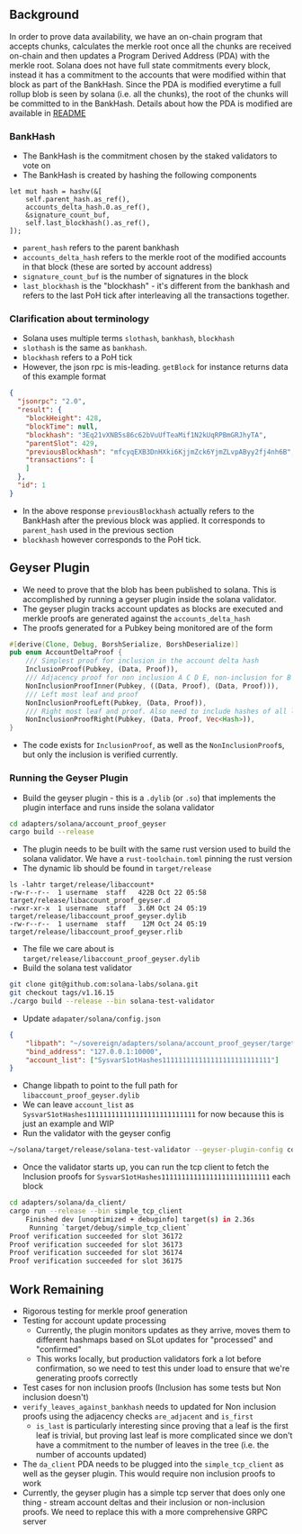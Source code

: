 ## Background
In order to prove data availability, we have an on-chain program that accepts chunks, calculates the merkle root once all the chunks are received on-chain and then updates a Program Derived Address (PDA) with the merkle root.
Solana does not have full state commitments every block, instead it has a commitment to the accounts that were modified within that block as part of the BankHash.
Since the PDA is modified everytime a full rollup blob is seen by solana (i.e. all the chunks), the root of the chunks will be committed to in the BankHash.
Details about how the PDA is modified are available in [README](README.md)

### BankHash
* The BankHash is the commitment chosen by the staked validators to vote on
* The BankHash is created by hashing the following components
```
let mut hash = hashv(&[
    self.parent_hash.as_ref(),
    accounts_delta_hash.0.as_ref(),
    &signature_count_buf,
    self.last_blockhash().as_ref(),
]);
```
 * `parent_hash` refers to the parent bankhash
 * `accounts_delta_hash` refers to the merkle root of the modified accounts in that block (these are sorted by account address)
 * `signature_count_buf` is the number of signatures in the block
 * `last_blockhash` is the "blockhash" - it's different from the bankhash and refers to the last PoH tick after interleaving all the transactions together.

### Clarification about terminology
* Solana uses multiple terms `slothash`, `bankhash`, `blockhash`
* `slothash` is the same as `bankhash`. 
* `blockhash` refers to a PoH tick
* However, the json rpc is mis-leading. `getBlock` for instance returns data of this example format
```json
{
  "jsonrpc": "2.0",
  "result": {
    "blockHeight": 428,
    "blockTime": null,
    "blockhash": "3Eq21vXNB5s86c62bVuUfTeaMif1N2kUqRPBmGRJhyTA",
    "parentSlot": 429,
    "previousBlockhash": "mfcyqEXB3DnHXki6KjjmZck6YjmZLvpAByy2fj4nh6B",
    "transactions": [
    ]
  },
  "id": 1
}
```
* In the above response `previousBlockhash` actually refers to the BankHash after the previous block was applied. It corresponds to `parent_hash` used in the previous section
* `blockhash` however corresponds to the PoH tick.

## Geyser Plugin
* We need to prove that the blob has been published to solana. This is accomplished by running a geyser plugin inside the solana validator.
* The geyser plugin tracks account updates as blocks are executed and merkle proofs are generated against the `accounts_delta_hash`
* The proofs generated for a Pubkey being monitored are of the form
```rust
#[derive(Clone, Debug, BorshSerialize, BorshDeserialize)]
pub enum AccountDeltaProof {
    /// Simplest proof for inclusion in the account delta hash
    InclusionProof(Pubkey, (Data, Proof)),
    /// Adjacency proof for non inclusion A C D E, non-inclusion for B means providing A and C
    NonInclusionProofInner(Pubkey, ((Data, Proof), (Data, Proof))),
    /// Left most leaf and proof
    NonInclusionProofLeft(Pubkey, (Data, Proof)),
    /// Right most leaf and proof. Also need to include hashes of all leaves to verify tree size
    NonInclusionProofRight(Pubkey, (Data, Proof, Vec<Hash>)),
}
```
* The code exists for `InclusionProof`, as well as the `NonInclusionProof`s, but only the inclusion is verified currently.

### Running the Geyser Plugin
* Build the geyser plugin - this is a `.dylib` (or `.so`) that implements the plugin interface and runs inside the solana validator
```bash
cd adapters/solana/account_proof_geyser
cargo build --release
```
* The plugin needs to be built with the same rust version used to build the solana validator. We have a `rust-toolchain.toml` pinning the rust version
* The dynamic lib should be found in `target/release`
```
ls -lahtr target/release/libaccount*
-rw-r--r--  1 username  staff   422B Oct 22 05:58 target/release/libaccount_proof_geyser.d
-rwxr-xr-x  1 username  staff   3.6M Oct 24 05:19 target/release/libaccount_proof_geyser.dylib
-rw-r--r--  1 username  staff    12M Oct 24 05:19 target/release/libaccount_proof_geyser.rlib
```
* The file we care about is `target/release/libaccount_proof_geyser.dylib`
* Build the solana test validator
```bash
git clone git@github.com:solana-labs/solana.git
git checkout tags/v1.16.15
./cargo build --release --bin solana-test-validator
```
* Update `adapater/solana/config.json`
```json
{
    "libpath": "~/sovereign/adapters/solana/account_proof_geyser/target/release/libaccount_proof_geyser.dylib",
    "bind_address": "127.0.0.1:10000",
    "account_list": ["SysvarS1otHashes111111111111111111111111111"]
}
```
 * Change libpath to point to the full path for `libaccount_proof_geyser.dylib`
 * We can leave `account_list` as `SysvarS1otHashes111111111111111111111111111` for now because this is just an example and WIP
* Run the validator with the geyser config
```bash
~/solana/target/release/solana-test-validator --geyser-plugin-config config.json
```
* Once the validator starts up, you can run the tcp client to fetch the Inclusion proofs for `SysvarS1otHashes111111111111111111111111111` each block
```bash
cd adapters/solana/da_client/
cargo run --release --bin simple_tcp_client
    Finished dev [unoptimized + debuginfo] target(s) in 2.36s
     Running `target/debug/simple_tcp_client`
Proof verification succeeded for slot 36172
Proof verification succeeded for slot 36173
Proof verification succeeded for slot 36174
Proof verification succeeded for slot 36175
```

## Work Remaining
* Rigorous testing for merkle proof generation
* Testing for account update processing
  * Currently, the plugin monitors updates as they arrive, moves them to different hashmaps based on SLot updates for "processed" and "confirmed"
  * This works locally, but production validators fork a lot before confirmation, so we need to test this under load to ensure that we're generating proofs correctly
* Test cases for non inclusion proofs (Inclusion has some tests but Non inclusion doesn't)
* `verify_leaves_against_bankhash` needs to updated for Non inclusion proofs using the adjacency checks `are_adjacent` and `is_first`
  * `is_last` is particularly interesting since proving that a leaf is the first leaf is trivial, but proving last leaf is more complicated since we don't have a commitment to the number of leaves in the tree (i.e. the number of accounts updated)
* The `da_client` PDA needs to be plugged into the `simple_tcp_client` as well as the geyser plugin. This would require non inclusion proofs to work
* Currently, the geyser plugin has a simple tcp server that does only one thing - stream account deltas and their inclusion or non-inclusion proofs. We need to replace this with a more comprehensive GRPC server